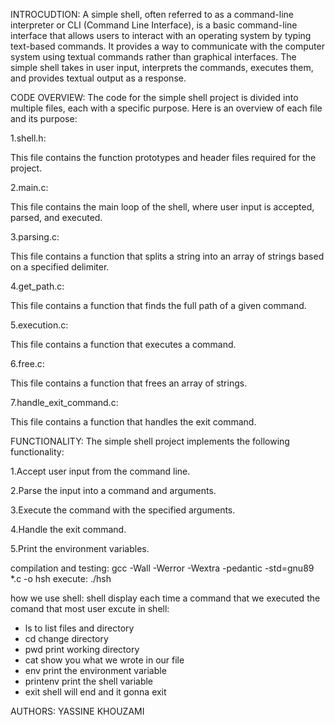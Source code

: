 INTROCUDTION:
A simple shell, often referred to as a command-line interpreter or CLI (Command Line Interface), is a basic command-line interface that allows users to interact with an operating system by typing text-based commands. It provides a way to communicate with the computer system using textual commands rather than graphical interfaces. The simple shell takes in user input, interprets the commands, executes them, and provides textual output as a response.

CODE OVERVIEW:
The code for the simple shell project is divided into multiple files, each with a specific purpose. Here is an overview of each file and its purpose:

1.shell.h:

This file contains the function prototypes and header files required for the project.

2.main.c:

This file contains the main loop of the shell, where user input is accepted, parsed, and executed.

3.parsing.c:

This file contains a function that splits a string into an array of strings based on a specified delimiter.

4.get_path.c:

This file contains a function that finds the full path of a given command.

5.execution.c:

This file contains a function that executes a command.

6.free.c:

This file contains a function that frees an array of strings.

7.handle_exit_command.c:

This file contains a function that handles the exit command.

FUNCTIONALITY:
The simple shell project implements the following functionality:

1.Accept user input from the command line.

2.Parse the input into a command and arguments.

3.Execute the command with the specified arguments.

4.Handle the exit command.

5.Print the environment variables.

compilation and testing:
gcc -Wall -Werror -Wextra -pedantic -std=gnu89 *.c -o hsh
execute:
./hsh

how we use shell:
shell display each time a command that we executed the comand that most user excute in shell:

- ls	to list files and directory
- cd	change directory
- pwd	print working directory
- cat	show you what we wrote in our file
- env	print the environment variable
- printenv	print the shell variable
- exit	shell will end and it gonna exit


AUTHORS:
YASSINE KHOUZAMI